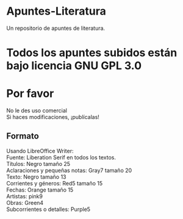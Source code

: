 # Apuntes-Literatura
Un repositorio de apuntes de literatura.


# Todos los apuntes subidos están bajo licencia GNU GPL 3.0
# Por favor
No le des uso comercial  
Si haces modificaciones, ¡publícalas!  

## Formato
Usando LibreOffice Writer:  
Fuente: Liberation Serif en todos los textos.  
Títulos: Negro tamaño 25  
Aclaraciones y pequeñas notas: Gray7 tamaño 20  
Texto: Negro tamaño 13  
Corrientes y géneros: Red5 tamaño 15  
Fechas: Orange tamaño 15  
Artistas: pink9  
Obras: Green4  
Subcorrientes o detalles: Purple5
